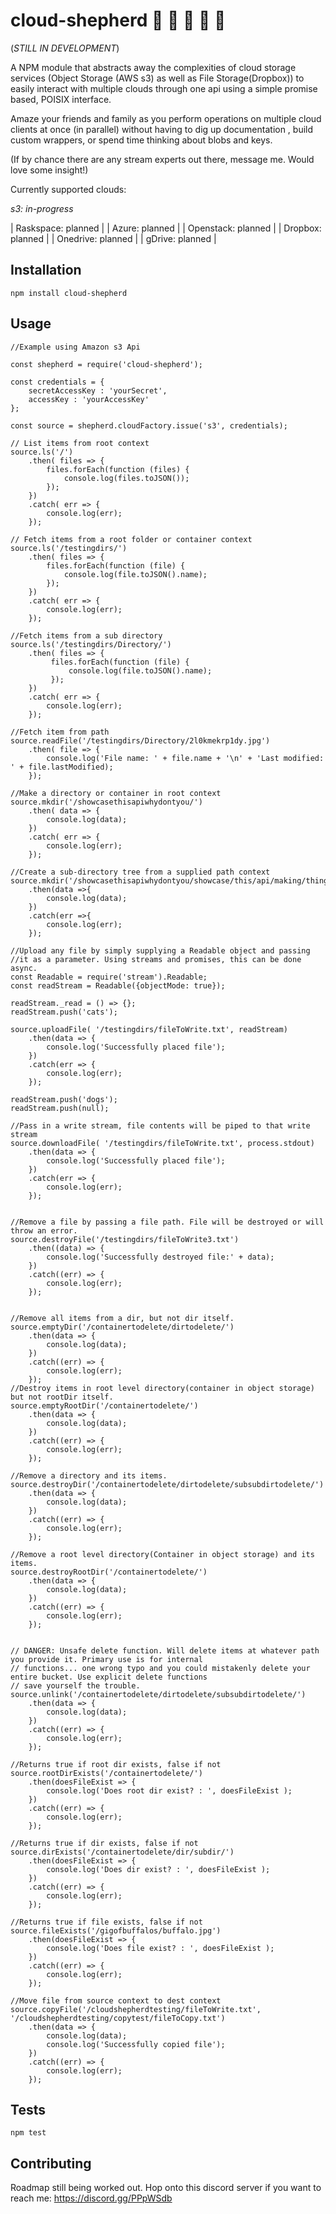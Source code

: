cloud-shepherd :ox: :dromedary_camel: :cow2: :water_buffalo: :ram: 
=========

(*STILL IN DEVELOPMENT*)

A NPM module that abstracts away the complexities of cloud storage services
(Object Storage (AWS s3) as well as File Storage(Dropbox)) to easily interact with multiple clouds through one api
using a simple promise based, POISIX interface. 

Amaze your friends and family as you perform operations on multiple cloud clients at once (in parallel)
without having to dig up documentation , build custom wrappers, or spend time thinking about blobs and keys. 

(If by chance there are any stream experts out there, message me. Would love some insight!)

Currently supported clouds:

*s3: in-progress*

| Raskspace: planned |
| Azure: planned |
| Openstack: planned |
| Dropbox: planned |
| Onedrive: planned |
| gDrive: planned |


## Installation

  `npm install cloud-shepherd`


## Usage
    
    //Example using Amazon s3 Api 
    
    const shepherd = require('cloud-shepherd');
    
    const credentials = {
        secretAccessKey : 'yourSecret',
        accessKey : 'yourAccessKey'
    };

    const source = shepherd.cloudFactory.issue('s3', credentials);

    // List items from root context
    source.ls('/')
        .then( files => {
            files.forEach(function (files) {
                console.log(files.toJSON());
            });
        })
        .catch( err => {
            console.log(err);
        });
    
    // Fetch items from a root folder or container context
    source.ls('/testingdirs/')
        .then( files => {
            files.forEach(function (file) {
                console.log(file.toJSON().name);
            });
        })
        .catch( err => {
            console.log(err);
        });
    
    //Fetch items from a sub directory
    source.ls('/testingdirs/Directory/')
        .then( files => {
             files.forEach(function (file) {
                 console.log(file.toJSON().name);
             });
        })
        .catch( err => {
            console.log(err);
        });
    
    //Fetch item from path
    source.readFile('/testingdirs/Directory/2l0kmekrp1dy.jpg')
        .then( file => {
            console.log('File name: ' + file.name + '\n' + 'Last modified: ' + file.lastModified);
        });
        
    //Make a directory or container in root context
    source.mkdir('/showcasethisapiwhydontyou/')
        .then( data => {
            console.log(data);
        })
        .catch( err => {
            console.log(err);
        });
    
    //Create a sub-directory tree from a supplied path context
    source.mkdir('/showcasethisapiwhydontyou/showcase/this/api/making/things/')
        .then(data =>{
            console.log(data);
        })
        .catch(err =>{
            console.log(err);
        });
    
    //Upload any file by simply supplying a Readable object and passing
    //it as a parameter. Using streams and promises, this can be done async.
    const Readable = require('stream').Readable;
    const readStream = Readable({objectMode: true});
    
    readStream._read = () => {};
    readStream.push('cats');
    
    source.uploadFile( '/testingdirs/fileToWrite.txt', readStream)
        .then(data => {
            console.log('Successfully placed file');
        })
        .catch(err => {
            console.log(err);
        });
    
    readStream.push('dogs');
    readStream.push(null);

    //Pass in a write stream, file contents will be piped to that write stream
    source.downloadFile( '/testingdirs/fileToWrite.txt', process.stdout)
        .then(data => {
            console.log('Successfully placed file');
        })
        .catch(err => {
            console.log(err);
        });
        
        
    //Remove a file by passing a file path. File will be destroyed or will throw an error.
    source.destroyFile('/testingdirs/fileToWrite3.txt')
        .then((data) => {
            console.log('Successfully destroyed file:' + data);
        })
        .catch((err) => {
            console.log(err);
        });
        
        
    //Remove all items from a dir, but not dir itself.
    source.emptyDir('/containertodelete/dirtodelete/')
        .then(data => {
            console.log(data);
        })
        .catch((err) => {
            console.log(err);
        });
    //Destroy items in root level directory(container in object storage) but not rootDir itself.
    source.emptyRootDir('/containertodelete/')
        .then(data => {
            console.log(data);
        })
        .catch((err) => {
            console.log(err);
        });
    
    //Remove a directory and its items.
    source.destroyDir('/containertodelete/dirtodelete/subsubdirtodelete/')
        .then(data => {
            console.log(data);
        })
        .catch((err) => {
            console.log(err);
        });
    
    //Remove a root level directory(Container in object storage) and its items.
    source.destroyRootDir('/containertodelete/')
        .then(data => {
            console.log(data);
        })
        .catch((err) => {
            console.log(err);
        });
    
    
    // DANGER: Unsafe delete function. Will delete items at whatever path you provide it. Primary use is for internal
    // functions... one wrong typo and you could mistakenly delete your entire bucket. Use explicit delete functions
    // save yourself the trouble.
    source.unlink('/containertodelete/dirtodelete/subsubdirtodelete/')
        .then(data => {
            console.log(data);
        })
        .catch((err) => {
            console.log(err);
        });
        
    //Returns true if root dir exists, false if not
    source.rootDirExists('/containertodelete/')
        .then(doesFileExist => {
            console.log('Does root dir exist? : ', doesFileExist );
        })
        .catch((err) => {
            console.log(err);
        });
    
    //Returns true if dir exists, false if not
    source.dirExists('/containertodelete/dir/subdir/')
        .then(doesFileExist => {
            console.log('Does dir exist? : ', doesFileExist );
        })
        .catch((err) => {
            console.log(err);
        });
    
    //Returns true if file exists, false if not
    source.fileExists('/gigofbuffalos/buffalo.jpg')
        .then(doesFileExist => {
            console.log('Does file exist? : ', doesFileExist );
        })
        .catch((err) => {
            console.log(err);
        });
        
    //Move file from source context to dest context
    source.copyFile('/cloudshepherdtesting/fileToWrite.txt', '/cloudshepherdtesting/copytest/fileToCopy.txt')
        .then(data => {
            console.log(data);
            console.log('Successfully copied file');
        })
        .catch((err) => {
            console.log(err);
        });

## Tests

  `npm test`

## Contributing

Roadmap still being worked out. Hop onto this discord server if you want to reach me: https://discord.gg/PPpWSdb
